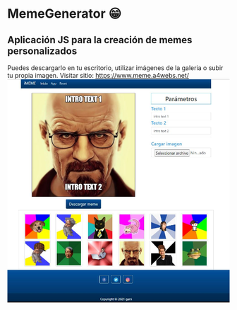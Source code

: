 # MemeGenerator 😁
## Aplicación JS para la creación de memes personalizados</br>
Puedes descargarlo en tu escritorio, utilizar imágenes de la galeria o subir tu propia imagen.
Visitar sitio: https://www.meme.a4webs.net/
![Alt text](https://raw.githubusercontent.com/Garri7/memegenerator/main/img/captura.JPG)

